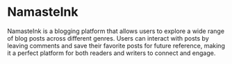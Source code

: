 # NamasteInk

NamasteInk is a blogging platform that allows users to explore a wide range of blog posts across different genres. Users can interact with posts by leaving comments and save their favorite posts for future reference, making it a perfect platform for both readers and writers to connect and engage.

